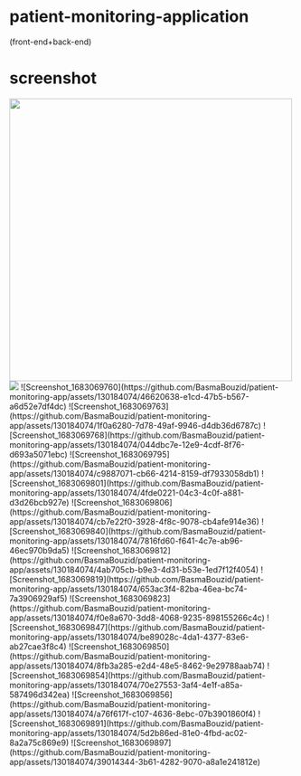 # patient-monitoring-application
(front-end+back-end)

# screenshot
<img src="https://github.com/BasmaBouzid/patient-monitoring-app/assets/130184074/e2c4e545-23c7-4e77-a90c-2e376f74271a" width="500">
<img src="![Screenshot_1683069760](https://github.com/BasmaBouzid/patient-monitoring-app/assets/130184074/65b105c0-9710-46fd-a908-3cbc0c341c6a)">
![Screenshot_1683069760](https://github.com/BasmaBouzid/patient-monitoring-app/assets/130184074/46620638-e1cd-47b5-b567-a6d52e7df4dc)
![Screenshot_1683069763](https://github.com/BasmaBouzid/patient-monitoring-app/assets/130184074/1f0a6280-7d78-49af-9946-d4db36d6787c)
![Screenshot_1683069768](https://github.com/BasmaBouzid/patient-monitoring-app/assets/130184074/044dbc7e-12e9-4cdf-8f76-d693a5071ebc)
![Screenshot_1683069795](https://github.com/BasmaBouzid/patient-monitoring-app/assets/130184074/c9887071-cb66-4214-8159-df7933058db1)
![Screenshot_1683069801](https://github.com/BasmaBouzid/patient-monitoring-app/assets/130184074/4fde0221-04c3-4c0f-a881-d3d26bcb927e)
![Screenshot_1683069806](https://github.com/BasmaBouzid/patient-monitoring-app/assets/130184074/cb7e22f0-3928-4f8c-9078-cb4afe914e36)
![Screenshot_1683069840](https://github.com/BasmaBouzid/patient-monitoring-app/assets/130184074/7816fd60-f641-4c7e-ab96-46ec970b9da5)
![Screenshot_1683069812](https://github.com/BasmaBouzid/patient-monitoring-app/assets/130184074/4ab705cb-b9e3-4d31-b53e-1ed7f12f4054)
![Screenshot_1683069819](https://github.com/BasmaBouzid/patient-monitoring-app/assets/130184074/653ac3f4-82ba-46ea-bc74-7a3906929af5)
![Screenshot_1683069823](https://github.com/BasmaBouzid/patient-monitoring-app/assets/130184074/f0e8a670-3dd8-4068-9235-898155266c4c)
![Screenshot_1683069847](https://github.com/BasmaBouzid/patient-monitoring-app/assets/130184074/be89028c-4da1-4377-83e6-ab27cae3f8c4)
![Screenshot_1683069850](https://github.com/BasmaBouzid/patient-monitoring-app/assets/130184074/8fb3a285-e2d4-48e5-8462-9e29788aab74)
![Screenshot_1683069854](https://github.com/BasmaBouzid/patient-monitoring-app/assets/130184074/70e27553-3af4-4e1f-a85a-587496d342ea)
![Screenshot_1683069856](https://github.com/BasmaBouzid/patient-monitoring-app/assets/130184074/a76f617f-c107-4636-8ebc-07b3901860f4)
![Screenshot_1683069891](https://github.com/BasmaBouzid/patient-monitoring-app/assets/130184074/5d2b86ed-81e0-4fbd-ac02-8a2a75c869e9)
![Screenshot_1683069897](https://github.com/BasmaBouzid/patient-monitoring-app/assets/130184074/39014344-3b61-4282-9070-a8a1e241812e)







